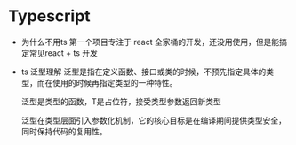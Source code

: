 # Typescript 

- 为什么不用ts
   第一个项目专注于 react 全家桶的开发，还没用使用，但是能搞定常见react + ts 开发

- ts 泛型理解
  泛型是指在定义函数、接口或类的时候，不预先指定具体的类型，而在使用的时候再指定类型的一种特性。

  泛型是类型的函数，T是占位符，接受类型参数返回新类型

  泛型在类型层面引入参数化机制，它的核心目标是在编译期间提供类型安全，同时保持代码的复用性。